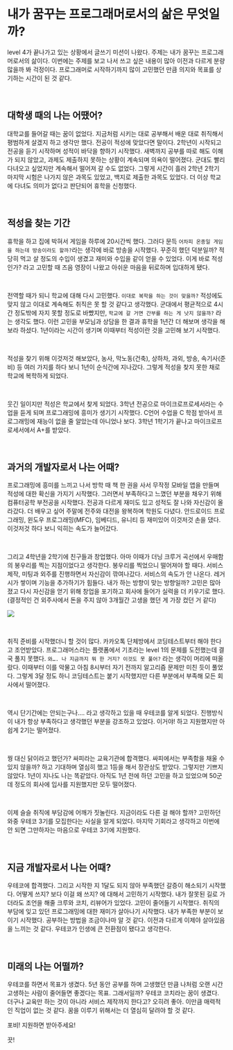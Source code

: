 # 내가 꿈꾸는 프로그래머로서의 삶은 무엇일까?

level 4가 끝나가고 있는 상황에서 글쓰기 미션이 나왔다. 주제는 내가 꿈꾸는 프로그래머로서의 삶이다. 이번에는 주제를 보고 나서 쓰고 싶은 내용이 많아 이전과 다르게 분량 많을까 봐 걱정이다. 프로그래머로 시작하기까지 많이 고민했던 만큼 의지와 목표를 상기하는 시간이 된 것 같다.

<br/>

## 대학생 때의 나는 어땠어?

대학교를 들어갈 때는 꿈이 없었다. 지금처럼 시키는 대로 공부해서 배운 대로 취직해서 평범하게 살겠지 하고 생각만 했다. 전공이 적성에 맞았다면 말이다. 2학년이 시작되고 전공을 듣기 시작하며 성적이 바닥을 향하기 시작했다. 새벽까지 공부를 따로 해도 이해가 되지 않았고, 과제도 제출하지 못하는 상황이 계속되며 의욕이 떨어졌다. 군대도 빨리 다녀오고 싶었지만 계속해서 떨어져 갈 수도 없었다. 그렇게 시간이 흘러 2학년 2학기 마지막 시험은 나가지 않은 과목도 있었고, 백지로 제출한 과목도 있었다. 더 이상 학교에 다녀도 의미가 없다고 판단되어 휴학을 신청했다.

<br/>

## 적성을 찾는 기간

휴학을 하고 집에 박혀서 게임을 하루에 20시간씩 했다. 그러다 문득 `어차피 온종일 게임을 하는데 방송이라도 할까?`라는 생각에 바로 방송을 시작했다. 꾸준히 했던 덕분일까?  적당히 먹고 살 정도의 수입이 생겼고 재미와 수입을 같이 얻을 수 있었다. 이게 바로 적성인가? 라고 고민할 때 즈음 영장이 나왔고 아쉬운 마음을 뒤로하며 입대하게 됐다.

<br/>

전역할 때가 되니 학교에 대해 다시 고민했다. `이대로 복학을 하는 것이 맞을까?` 적성에도 맞지 않고 이대로 계속해도 취직은 못 할 것 같다고 생각했다. 군대에서 평균적으로 4시간 정도밖에 자지 못할 정도로 바빴지만, `학교에 갈 거면 간부를 하는 게 낫지 않을까?` 라는 생각도 했다. 이런 고민을 부모님과 상담을 한 결과 휴학을 1년간 더 해보며 생각을 해보라 하셨다. 1년이라는 시간이 생기며 이때부터 적성이란 것을 고민해 보기 시작했다. 

<br/>

적성을 찾기 위해 이것저것 해보았다, 농사, 막노동(건축), 상하차, 과외, 방송, 속기사(준비) 등 여러 가지를 하다 보니 1년이 순식간에 지나갔다. 그렇게 적성을 찾지 못한 채로 학교에 복학하게 되었다. 

<br/>

웃긴 일이지만 적성은 학교에서 찾게 되었다. 3학년 전공으로 마이크로프로세서라는 수업을 듣게 되며 프로그래밍에 흥미가 생기기 시작했다. C언어 수업을 C 학점 받아서 프로그래밍에 재능이 없을 줄 알았는데 아니었나 보다. 3학년 1학기가 끝나고 마이크로프로세서에서 A+를 받았다. 

<br/>

## 과거의 개발자로서 나는 어때?

프로그래밍에 흥미를 느끼고 나서 방학 때 책 한 권을 사서 무작정 모바일 앱을 만들며 적성에 대한 확신을 가지기 시작했다. 그러면서 부족하다고 느꼈던 부분을 채우기 위해 컴퓨터공학 부전공을 시작했다. 전공과 다르게 재미도 있고 성적도 잘 나와 자신감이 올라갔다. 더 배우고 싶어 주말에 전주와 대전을 왕복하며 학원도 다녔다. 안드로이드 프로그래밍, 윈도우 프로그래밍(MFC), 임베디드, 유니티 등 재미있어 이것저것 손을 댔다. 이것저것 하다 보니 익히는 속도가 늘어갔다.

<br/>

그리고 4학년을 2학기에 친구들과 창업했다. 아마 이때가 더닝 크루거 곡선에서 우매함의 봉우리를 찍는 지점이었다고 생각한다. 봉우리를 찍었으니 떨어져야 할 때다. 서비스 제작, 미팅과 외주를 진행하면서 자신감이 깎여나갔다. 서비스의 속도가 안 나온다. 레거시가 쌓이며 기능을 추가하기가 힘들다. 내가 하는 방향이 맞는 방향일까? 고민은 많아졌고 다시 자신감을 얻기 위해 창업을 포기하고 회사에 들어가 실력을 더 키우기로 했다. (결정적인 건 외주사에서 돈을 주지 않아 3개월간 고생을 했던 게 가장 컸던 거 같다)

![](https://blog.kakaocdn.net/dn/PZzwc/btqJV6WO3t0/2xgr6jTeYGBM9s4C7s9UP1/img.png)

<br/>

취직 준비를 시작했더니 할 것이 많다. 카카오톡 단체방에서 코딩테스트부터 해야 한다고 조언받았다. 프로그래머스라는 플랫폼에서 기초라는 level 1의 문제를 도전했는데 결국 풀지 못했다. `와…. 나 지금까지 뭐 한 거지? 이것도 못 풀어?` 라는 생각이 머리에 떠올랐다. 이때부터 이를 악물고 아침 8시부터 자기 전까지 알고리즘 문제만 미친 듯이 풀었다. 그렇게 3달 정도 하니 코딩테스트는 붙기 시작했지만 다른 부분에서 부족해 모든 회사에서 떨어졌다.

<br/>

역시 단기간에는 안되는구나…. 라고 생각하고 있을 때 우테코를 알게 되었다. 진행방식이 내가 항상 부족하다고 생각했던 부분을 강조하고 있었다. 이거야! 하고 지원했지만 아쉽게 2기는 떨어졌다. 

<br/>

꿩 대신 닭이라고 했던가? 싸피라는 교육기관에 합격했다. 싸피에서는 부족함을 채울 수 있지 않을까? 하고 기대하며 열심히 했고 1등을 해서 장관상도 받았다. 그렇지만 기쁘지 않았다. 1년이 지나도 나는 똑같았다. 아직도 1년 전에 하던 고민을 하고 있었으며 50군데 정도의 회사에 입사를 지원했지만 모두 떨어졌다. 

<br/>

이제 슬슬 취직에 부담감에 어깨가 짓눌린다. 지금이라도 다른 걸 해야 할까? 고민하던 와중 우테코 3기를 모집한다는 사실을 알게 되었다. 마지막 기회라고 생각하고 이번에 안 되면 그만하자는 마음으로 우테코 3기에 지원했다.

<br/>

## 지금 개발자로서 나는 어때?

우테코에 합격했다. 그리고 시작한 지 1달도 되지 않아 부족했던 갈증이 해소되기 시작했다. 어떻게 쓰지? 보다 이걸 왜 쓰지? 에 대해서 고민하기 시작했다. 내가 잘못된 길로 가더라도 조언을 해줄 크루와 코치, 리뷰어가 있었다. 고민이 줄어들기 시작했다. 취직의 부담에 잊고 있던 프로그래밍에 대한 재미가 살아나기 시작했다. 내가 부족한 부분이 보이기 시작했다. 공부하는 방법을 조금이나마 알 것 같다. 이전과 다르게 이제야 살아있음을 느끼는 것 같다. 우테코가 인생에 큰 전환점이 됐다고 생각한다.

<br/>

## 미래의 나는 어떨까?

우테코를 하면서 목표가 생겼다. 5년 동안 공부를 하며 고생했던 만큼 나처럼 오랜 시간 고생하는 사람이 줄어들면 좋겠다는 목표. 그래서일까? 우테코 코치라는 꿈이 생겼다. 더구나 교육만 하는 것이 아니라 서비스 제작까지 한다고? 오히려 좋아. 이만큼 매력적인 직업이 없는 것 같다. 꿈을 이루기 위해서는 더 열심히 달려야 할 것 같다. 

포비! 지원하면 받아주세요!

끗!

<br/>

